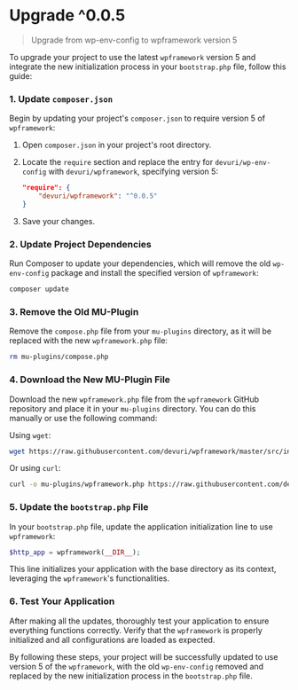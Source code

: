 # Upgrade ^0.0.5
 > Upgrade from wp-env-config to wpframework version 5

To upgrade your project to use the latest `wpframework` version 5 and integrate the new initialization process in your `bootstrap.php` file, follow this guide:

### 1. Update `composer.json`

Begin by updating your project's `composer.json` to require version 5 of `wpframework`:

1. Open `composer.json` in your project's root directory.
2. Locate the `require` section and replace the entry for `devuri/wp-env-config` with `devuri/wpframework`, specifying version 5:

   ```json
   "require": {
       "devuri/wpframework": "^0.0.5"
   }
   ```

3. Save your changes.

### 2. Update Project Dependencies

Run Composer to update your dependencies, which will remove the old `wp-env-config` package and install the specified version of `wpframework`:

```bash
composer update
```

### 3. Remove the Old MU-Plugin

Remove the `compose.php` file from your `mu-plugins` directory, as it will be replaced with the new `wpframework.php` file:

```bash
rm mu-plugins/compose.php
```

### 4. Download the New MU-Plugin File

Download the new `wpframework.php` file from the `wpframework` GitHub repository and place it in your `mu-plugins` directory. You can do this manually or use the following command:

Using `wget`:

```bash
wget https://raw.githubusercontent.com/devuri/wpframework/master/src/inc/mu-plugin/wpframework.php -O mu-plugins/wpframework.php
```

Or using `curl`:

```bash
curl -o mu-plugins/wpframework.php https://raw.githubusercontent.com/devuri/wpframework/master/src/inc/mu-plugin/wpframework.php
```

### 5. Update the `bootstrap.php` File

In your `bootstrap.php` file, update the application initialization line to use `wpframework`:

```php
$http_app = wpframework(__DIR__);
```

This line initializes your application with the base directory as its context, leveraging the `wpframework`'s functionalities.

### 6. Test Your Application

After making all the updates, thoroughly test your application to ensure everything functions correctly. Verify that the `wpframework` is properly initialized and all configurations are loaded as expected.

By following these steps, your project will be successfully updated to use version 5 of the `wpframework`, with the old `wp-env-config` removed and replaced by the new initialization process in the `bootstrap.php` file.
